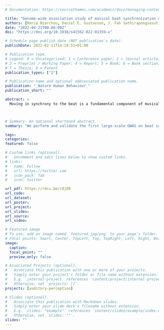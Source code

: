 ```yaml
---
# Documentation: https://sourcethemes.com/academic/docs/managing-content/

title: "Genome-wide association study of musical beat synchronization demonstrates high polygenicity"
authors: [Maria Niarchou, Daniel E. Gustavson, J. Fah Sathirapongsasuti, Manuel Anglada Tort, ..., Reyna L. Gordon]
date: "2022-04-21T00:00:00Z"
doi: "https://doi.org/10.1038/s41562-022-01359-x"

# Schedule page publish date (NOT publication's date).
publishDate: 2022-02-11T14:18:51+01:00

# Publication type.
# Legend: 0 = Uncategorized; 1 = Conference paper; 2 = Journal article;
# 3 = Preprint / Working Paper; 4 = Report; 5 = Book; 6 = Book section;
# 7 = Thesis; 8 = Patent
publication_types: ["2"]

# Publication name and optional abbreviated publication name.
publication: "_Nature Human Behaviour_"
publication_short: ""

abstract: >
  Moving in synchrony to the beat is a fundamental component of musicality. Here we conducted a genome-wide association study to identify common genetic variants associated with beat synchronization in 606,825 individuals. Beat synchronization exhibited a highly polygenic architecture, with 69 loci reaching genome-wide significance (P < 5 × 10−8) and single-nucleotide-polymorphism-based heritability (on the liability scale) of 13%–16%. Heritability was enriched for genes expressed in brain tissues and for fetal and adult brain-specific gene regulatory elements, underscoring the role of central-nervous-system-expressed genes linked to the genetic basis of the trait. We performed validations of the self-report phenotype (through separate experiments) and of the genome-wide association study (polygenic scores for beat synchronization were associated with patients algorithmically classified as musicians in medical records of a separate biobank). Genetic correlations with breathing function, motor function, processing speed and chronotype suggest shared genetic architecture with beat synchronization and provide avenues for new phenotypic and genetic explorations.



# Summary. An optional shortened abstract.
summary: "We perform and validate the first large-scale GWAS on beat synchronization"

tags:
categories: 
featured: false

# Custom links (optional).
#   Uncomment and edit lines below to show custom links.
# links:
# - name: Follow
#   url: https://twitter.com
#   icon_pack: fab
#   icon: twitter

url_pdf: https://rdcu.be/c8jER
url_code: 
url_dataset: 
url_poster:
url_project:
url_slides:
url_source:
url_video:

# Featured image
# To use, add an image named `featured.jpg/png` to your page's folder. 
# Focal points: Smart, Center, TopLeft, Top, TopRight, Left, Right, BottomLeft, Bottom, BottomRight.
image:
  caption:
  focal_point: ""
  preview_only: false

# Associated Projects (optional).
#   Associate this publication with one or more of your projects.
#   Simply enter your project's folder or file name without extension.
#   E.g. `internal-project` references `content/project/internal-project/index.md`.
#   Otherwise, set `projects: []`.
projects: [auditory-perception]

# Slides (optional).
#   Associate this publication with Markdown slides.
#   Simply enter your slide deck's filename without extension.
#   E.g. `slides: "example"` references `content/slides/example/index.md`.
#   Otherwise, set `slides: ""`.
slides: ""
---
```


